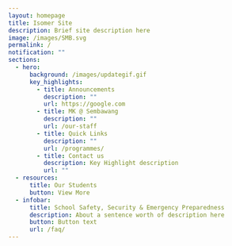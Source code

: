 ```yaml
---
layout: homepage
title: Isomer Site
description: Brief site description here
image: /images/SMB.svg
permalink: /
notification: ""
sections:
  - hero:
      background: /images/updategif.gif
      key_highlights:
        - title: Announcements
          description: ""
          url: https://google.com
        - title: MK @ Sembawang
          description: ""
          url: /our-staff
        - title: Quick Links
          description: ""
          url: /programmes/
        - title: Contact us
          description: Key Highlight description
          url: ""
  - resources:
      title: Our Students
      button: View More
  - infobar:
      title: School Safety, Security & Emergency Preparedness
      description: About a sentence worth of description here
      button: Button text
      url: /faq/
---
```


